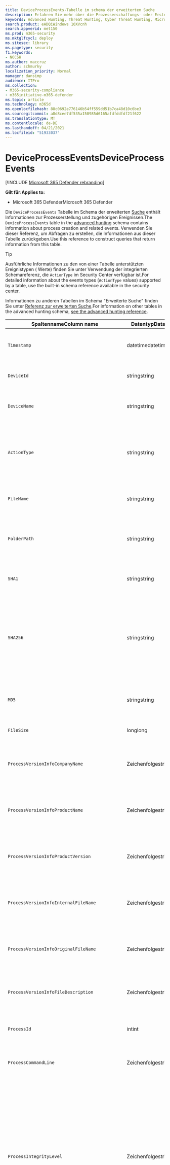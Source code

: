 ```yaml
---
title: DeviceProcessEvents-Tabelle im schema der erweiterten Suche
description: Erfahren Sie mehr über die Prozesserschaffungs- oder Erstellungsereignisse in der DeviceProcessEventstable des erweiterten Jagdschemas.
keywords: Advanced Hunting, Threat Hunting, Cyber Threat Hunting, Microsoft 365 Defender, microsoft 365, m365, search, query, telemetry, schema reference, kusto, table, column, data type, processcreationevents, DeviceProcessEvents, process id, command line, DeviceProcessEvents
search.product: eADQiWindows 10XVcnh
search.appverid: met150
ms.prod: m365-security
ms.mktglfcycl: deploy
ms.sitesec: library
ms.pagetype: security
f1.keywords:
- NOCSH
ms.author: maccruz
author: schmurky
localization_priority: Normal
manager: dansimp
audience: ITPro
ms.collection:
- M365-security-compliance
- m365initiative-m365-defender
ms.topic: article
ms.technology: m365d
ms.openlocfilehash: 88c0692e776146b54ff559dd51b7ca48d10c6be3
ms.sourcegitcommit: a8d8cee7df535a150985d6165afdfddfdf21f622
ms.translationtype: MT
ms.contentlocale: de-DE
ms.lasthandoff: 04/21/2021
ms.locfileid: "51933037"
---
```

# <a name="deviceprocessevents"></a><span data-ttu-id="e6eb9-104">DeviceProcessEvents</span><span class="sxs-lookup"><span data-stu-id="e6eb9-104">DeviceProcessEvents</span></span>

[!INCLUDE [Microsoft 365 Defender rebranding](../includes/microsoft-defender.md)]


<span data-ttu-id="e6eb9-105">**Gilt für:**</span><span class="sxs-lookup"><span data-stu-id="e6eb9-105">**Applies to:**</span></span>
- <span data-ttu-id="e6eb9-106">Microsoft 365 Defender</span><span class="sxs-lookup"><span data-stu-id="e6eb9-106">Microsoft 365 Defender</span></span>



<span data-ttu-id="e6eb9-107">Die `DeviceProcessEvents` Tabelle im Schema der erweiterten [Suche](advanced-hunting-overview.md) enthält Informationen zur Prozesserstellung und zugehörigen Ereignissen.</span><span class="sxs-lookup"><span data-stu-id="e6eb9-107">The `DeviceProcessEvents` table in the [advanced hunting](advanced-hunting-overview.md) schema contains information about process creation and related events.</span></span> <span data-ttu-id="e6eb9-108">Verwenden Sie dieser Referenz, um Abfragen zu erstellen, die Informationen aus dieser Tabelle zurückgeben.</span><span class="sxs-lookup"><span data-stu-id="e6eb9-108">Use this reference to construct queries that return information from this table.</span></span>

>[!TIP]
> <span data-ttu-id="e6eb9-109">Ausführliche Informationen zu den von einer Tabelle unterstützten Ereignistypen ( Werte) finden Sie unter Verwendung der integrierten Schemareferenz, die `ActionType` im Security Center verfügbar ist.</span><span class="sxs-lookup"><span data-stu-id="e6eb9-109">For detailed information about the events types (`ActionType` values) supported by a table, use the built-in schema reference available in the security center.</span></span>

<span data-ttu-id="e6eb9-110">Informationen zu anderen Tabellen im Schema "Erweiterte Suche" finden Sie unter [Referenz zur erweiterten Suche](advanced-hunting-schema-tables.md).</span><span class="sxs-lookup"><span data-stu-id="e6eb9-110">For information on other tables in the advanced hunting schema, [see the advanced hunting reference](advanced-hunting-schema-tables.md).</span></span>

| <span data-ttu-id="e6eb9-111">Spaltenname</span><span class="sxs-lookup"><span data-stu-id="e6eb9-111">Column name</span></span> | <span data-ttu-id="e6eb9-112">Datentyp</span><span class="sxs-lookup"><span data-stu-id="e6eb9-112">Data type</span></span> | <span data-ttu-id="e6eb9-113">Beschreibung</span><span class="sxs-lookup"><span data-stu-id="e6eb9-113">Description</span></span> |
|-------------|-----------|-------------|
| `Timestamp` | <span data-ttu-id="e6eb9-114">datetime</span><span class="sxs-lookup"><span data-stu-id="e6eb9-114">datetime</span></span> | <span data-ttu-id="e6eb9-115">Datum und Uhrzeit der Aufzeichnung des Ereignisses</span><span class="sxs-lookup"><span data-stu-id="e6eb9-115">Date and time when the event was recorded</span></span> |
| `DeviceId` | <span data-ttu-id="e6eb9-116">string</span><span class="sxs-lookup"><span data-stu-id="e6eb9-116">string</span></span> | <span data-ttu-id="e6eb9-117">Eindeutiger Bezeichner für den Computer im Dienst</span><span class="sxs-lookup"><span data-stu-id="e6eb9-117">Unique identifier for the machine in the service</span></span> |
| `DeviceName` | <span data-ttu-id="e6eb9-118">string</span><span class="sxs-lookup"><span data-stu-id="e6eb9-118">string</span></span> | <span data-ttu-id="e6eb9-119">Vollqualifizierter Domänenname (FQDN) des Computers</span><span class="sxs-lookup"><span data-stu-id="e6eb9-119">Fully qualified domain name (FQDN) of the machine</span></span> |
| `ActionType` | <span data-ttu-id="e6eb9-120">string</span><span class="sxs-lookup"><span data-stu-id="e6eb9-120">string</span></span> | <span data-ttu-id="e6eb9-121">Typ der Aktivität, die das Ereignis ausgelöst hat.</span><span class="sxs-lookup"><span data-stu-id="e6eb9-121">Type of activity that triggered the event.</span></span> <span data-ttu-id="e6eb9-122">Weitere Informationen [finden Sie in der In-Portal-Schemareferenz](advanced-hunting-schema-tables.md?#get-schema-information-in-the-security-center)</span><span class="sxs-lookup"><span data-stu-id="e6eb9-122">See the [in-portal schema reference](advanced-hunting-schema-tables.md?#get-schema-information-in-the-security-center) for details</span></span> |
| `FileName` | <span data-ttu-id="e6eb9-123">string</span><span class="sxs-lookup"><span data-stu-id="e6eb9-123">string</span></span> | <span data-ttu-id="e6eb9-124">Name der Datei, auf die die aufgezeichnete Aktion angewendet wurde</span><span class="sxs-lookup"><span data-stu-id="e6eb9-124">Name of the file that the recorded action was applied to</span></span> |
| `FolderPath` | <span data-ttu-id="e6eb9-125">string</span><span class="sxs-lookup"><span data-stu-id="e6eb9-125">string</span></span> | <span data-ttu-id="e6eb9-126">Ordner, der die Datei enthält, auf die die aufgezeichnete Aktion angewendet wurde</span><span class="sxs-lookup"><span data-stu-id="e6eb9-126">Folder containing the file that the recorded action was applied to</span></span> |
| `SHA1` | <span data-ttu-id="e6eb9-127">string</span><span class="sxs-lookup"><span data-stu-id="e6eb9-127">string</span></span> | <span data-ttu-id="e6eb9-128">SHA-1 der Datei, auf die die aufgezeichnete Aktion angewendet wurde</span><span class="sxs-lookup"><span data-stu-id="e6eb9-128">SHA-1 of the file that the recorded action was applied to</span></span> |
| `SHA256` | <span data-ttu-id="e6eb9-129">string</span><span class="sxs-lookup"><span data-stu-id="e6eb9-129">string</span></span> | <span data-ttu-id="e6eb9-130">SHA-256 der Datei, auf die die aufgezeichnete Aktion angewendet wurde.</span><span class="sxs-lookup"><span data-stu-id="e6eb9-130">SHA-256 of the file that the recorded action was applied to.</span></span> <span data-ttu-id="e6eb9-131">Dieses Feld wird in der Regel nicht ausgefüllt – Verwenden Sie die SHA1-Spalte, wenn verfügbar.</span><span class="sxs-lookup"><span data-stu-id="e6eb9-131">This field is usually not populated — use the SHA1 column when available.</span></span> |
| `MD5` | <span data-ttu-id="e6eb9-132">string</span><span class="sxs-lookup"><span data-stu-id="e6eb9-132">string</span></span> | <span data-ttu-id="e6eb9-133">MD5-Hash der Datei, auf die die aufgezeichnete Aktion angewendet wurde</span><span class="sxs-lookup"><span data-stu-id="e6eb9-133">MD5 hash of the file that the recorded action was applied to</span></span> |
| `FileSize` | <span data-ttu-id="e6eb9-134">long</span><span class="sxs-lookup"><span data-stu-id="e6eb9-134">long</span></span> | <span data-ttu-id="e6eb9-135">Größe der Datei in Bytes</span><span class="sxs-lookup"><span data-stu-id="e6eb9-135">Size of the file in bytes</span></span> |
| `ProcessVersionInfoCompanyName` | <span data-ttu-id="e6eb9-136">Zeichenfolge</span><span class="sxs-lookup"><span data-stu-id="e6eb9-136">string</span></span> | <span data-ttu-id="e6eb9-137">Firmenname aus den Versionsinformationen des neu erstellten Prozesses</span><span class="sxs-lookup"><span data-stu-id="e6eb9-137">Company name from the version information of the newly created process</span></span> |
| `ProcessVersionInfoProductName` | <span data-ttu-id="e6eb9-138">Zeichenfolge</span><span class="sxs-lookup"><span data-stu-id="e6eb9-138">string</span></span> | <span data-ttu-id="e6eb9-139">Produktname aus den Versionsinformationen des neu erstellten Prozesses</span><span class="sxs-lookup"><span data-stu-id="e6eb9-139">Product name from the version information of the newly created process</span></span> |
| `ProcessVersionInfoProductVersion` | <span data-ttu-id="e6eb9-140">Zeichenfolge</span><span class="sxs-lookup"><span data-stu-id="e6eb9-140">string</span></span> | <span data-ttu-id="e6eb9-141">Produktversion aus den Versionsinformationen des neu erstellten Prozesses</span><span class="sxs-lookup"><span data-stu-id="e6eb9-141">Product version from the version information of the newly created process</span></span> |
| `ProcessVersionInfoInternalFileName` | <span data-ttu-id="e6eb9-142">Zeichenfolge</span><span class="sxs-lookup"><span data-stu-id="e6eb9-142">string</span></span> | <span data-ttu-id="e6eb9-143">Interner Dateiname aus den Versionsinformationen des neu erstellten Prozesses</span><span class="sxs-lookup"><span data-stu-id="e6eb9-143">Internal file name from the version information of the newly created process</span></span> |
| `ProcessVersionInfoOriginalFileName` | <span data-ttu-id="e6eb9-144">Zeichenfolge</span><span class="sxs-lookup"><span data-stu-id="e6eb9-144">string</span></span> | <span data-ttu-id="e6eb9-145">Originaldateiname aus den Versionsinformationen des neu erstellten Prozesses</span><span class="sxs-lookup"><span data-stu-id="e6eb9-145">Original file name from the version information of the newly created process</span></span> |
| `ProcessVersionInfoFileDescription` | <span data-ttu-id="e6eb9-146">Zeichenfolge</span><span class="sxs-lookup"><span data-stu-id="e6eb9-146">string</span></span> | <span data-ttu-id="e6eb9-147">Beschreibung aus den Versionsinformationen des neu erstellten Prozesses</span><span class="sxs-lookup"><span data-stu-id="e6eb9-147">Description from the version information of the newly created process</span></span> |
| `ProcessId` | <span data-ttu-id="e6eb9-148">int</span><span class="sxs-lookup"><span data-stu-id="e6eb9-148">int</span></span> | <span data-ttu-id="e6eb9-149">Prozess-ID (PID) des neu erstellten Prozesses</span><span class="sxs-lookup"><span data-stu-id="e6eb9-149">Process ID (PID) of the newly created process</span></span> |
| `ProcessCommandLine` | <span data-ttu-id="e6eb9-150">Zeichenfolge</span><span class="sxs-lookup"><span data-stu-id="e6eb9-150">string</span></span> | <span data-ttu-id="e6eb9-151">Befehlszeile zum Erstellen des neuen Prozesses</span><span class="sxs-lookup"><span data-stu-id="e6eb9-151">Command line used to create the new process</span></span> |
| `ProcessIntegrityLevel` | <span data-ttu-id="e6eb9-152">Zeichenfolge</span><span class="sxs-lookup"><span data-stu-id="e6eb9-152">string</span></span> | <span data-ttu-id="e6eb9-153">Integritätsebene des neu erstellten Prozesses.</span><span class="sxs-lookup"><span data-stu-id="e6eb9-153">Integrity level of the newly created process.</span></span> <span data-ttu-id="e6eb9-154">Windows weist Prozesse Integritätsstufen basierend auf bestimmten Merkmalen zu, z. B. wenn sie aus einem heruntergeladenen Internet gestartet wurden.</span><span class="sxs-lookup"><span data-stu-id="e6eb9-154">Windows assigns integrity levels to processes based on certain characteristics, such as if they were launched from an internet downloaded.</span></span> <span data-ttu-id="e6eb9-155">Diese Integritätsstufen beeinflussen Berechtigungen für Ressourcen</span><span class="sxs-lookup"><span data-stu-id="e6eb9-155">These integrity levels influence permissions to resources</span></span> |
| `ProcessTokenElevation` | <span data-ttu-id="e6eb9-156">Zeichenfolge</span><span class="sxs-lookup"><span data-stu-id="e6eb9-156">string</span></span> | <span data-ttu-id="e6eb9-157">Gibt den Typ der Tokenerweiterung an, die auf den neu erstellten Prozess angewendet wird.</span><span class="sxs-lookup"><span data-stu-id="e6eb9-157">Indicates the type of token elevation applied to the newly created process.</span></span> <span data-ttu-id="e6eb9-158">Mögliche Werte: TokenElevationTypeLimited (restricted), TokenElevationTypeDefault (Standard) und TokenElevationTypeFull (elevated)</span><span class="sxs-lookup"><span data-stu-id="e6eb9-158">Possible values: TokenElevationTypeLimited (restricted), TokenElevationTypeDefault (standard), and TokenElevationTypeFull (elevated)</span></span> |
| `ProcessCreationTime` | <span data-ttu-id="e6eb9-159">Datum/Uhrzeit</span><span class="sxs-lookup"><span data-stu-id="e6eb9-159">datetime</span></span> | <span data-ttu-id="e6eb9-160">Datum und Uhrzeit, zu der der Prozess erstellt wurde</span><span class="sxs-lookup"><span data-stu-id="e6eb9-160">Date and time the process was created</span></span> |
| `AccountDomain` | <span data-ttu-id="e6eb9-161">Zeichenfolge</span><span class="sxs-lookup"><span data-stu-id="e6eb9-161">string</span></span> | <span data-ttu-id="e6eb9-162">Domäne des Kontos</span><span class="sxs-lookup"><span data-stu-id="e6eb9-162">Domain of the account</span></span> |
| `AccountName` | <span data-ttu-id="e6eb9-163">Zeichenfolge</span><span class="sxs-lookup"><span data-stu-id="e6eb9-163">string</span></span> | <span data-ttu-id="e6eb9-164">Benutzername des Kontos</span><span class="sxs-lookup"><span data-stu-id="e6eb9-164">User name of the account</span></span> |
| `AccountSid` | <span data-ttu-id="e6eb9-165">Zeichenfolge</span><span class="sxs-lookup"><span data-stu-id="e6eb9-165">string</span></span> | <span data-ttu-id="e6eb9-166">Security Identifier (SID) des Kontos</span><span class="sxs-lookup"><span data-stu-id="e6eb9-166">Security Identifier (SID) of the account</span></span> |
| `AccountUpn` | <span data-ttu-id="e6eb9-167">Zeichenfolge</span><span class="sxs-lookup"><span data-stu-id="e6eb9-167">string</span></span> | <span data-ttu-id="e6eb9-168">Benutzerprinzipalname (UPN) des Kontos</span><span class="sxs-lookup"><span data-stu-id="e6eb9-168">User principal name (UPN) of the account</span></span> |
| `AccountObjectId` | <span data-ttu-id="e6eb9-169">Zeichenfolge</span><span class="sxs-lookup"><span data-stu-id="e6eb9-169">string</span></span> | <span data-ttu-id="e6eb9-170">Eindeutige ID für das Konto in Azure AD</span><span class="sxs-lookup"><span data-stu-id="e6eb9-170">Unique identifier for the account in Azure AD</span></span> |
| `LogonId` | <span data-ttu-id="e6eb9-171">Zeichenfolge</span><span class="sxs-lookup"><span data-stu-id="e6eb9-171">string</span></span> | <span data-ttu-id="e6eb9-172">Bezeichner für eine Anmeldesitzung.</span><span class="sxs-lookup"><span data-stu-id="e6eb9-172">Identifier for a logon session.</span></span> <span data-ttu-id="e6eb9-173">Dieser Bezeichner ist auf demselben Computer nur zwischen Neustarts eindeutig</span><span class="sxs-lookup"><span data-stu-id="e6eb9-173">This identifier is unique on the same machine only between restarts</span></span> |
| `InitiatingProcessAccountDomain` | <span data-ttu-id="e6eb9-174">Zeichenfolge</span><span class="sxs-lookup"><span data-stu-id="e6eb9-174">string</span></span> | <span data-ttu-id="e6eb9-175">Domäne des Kontos, mit dem der Prozess für das Ereignis verantwortlich war</span><span class="sxs-lookup"><span data-stu-id="e6eb9-175">Domain of the account that ran the process responsible for the event</span></span> |
| `InitiatingProcessAccountName` | <span data-ttu-id="e6eb9-176">Zeichenfolge</span><span class="sxs-lookup"><span data-stu-id="e6eb9-176">string</span></span> | <span data-ttu-id="e6eb9-177">Benutzername des Kontos, das den prozess für das Ereignis verantwortlich führte</span><span class="sxs-lookup"><span data-stu-id="e6eb9-177">User name of the account that ran the process responsible for the event</span></span> |
| `InitiatingProcessAccountSid` | <span data-ttu-id="e6eb9-178">Zeichenfolge</span><span class="sxs-lookup"><span data-stu-id="e6eb9-178">string</span></span> | <span data-ttu-id="e6eb9-179">Security Identifier (SID) des Kontos, das den für das Ereignis verantwortlichen Prozess führte</span><span class="sxs-lookup"><span data-stu-id="e6eb9-179">Security Identifier (SID) of the account that ran the process responsible for the event</span></span> |
| `InitiatingProcessAccountUpn` | <span data-ttu-id="e6eb9-180">Zeichenfolge</span><span class="sxs-lookup"><span data-stu-id="e6eb9-180">string</span></span> | <span data-ttu-id="e6eb9-181">Benutzerprinzipalname (UPN) des Kontos, das den für das Ereignis verantwortlichen Prozess führte</span><span class="sxs-lookup"><span data-stu-id="e6eb9-181">User principal name (UPN) of the account that ran the process responsible for the event</span></span> |
| `InitiatingProcessAccountObjectId` | <span data-ttu-id="e6eb9-182">Zeichenfolge</span><span class="sxs-lookup"><span data-stu-id="e6eb9-182">string</span></span> | <span data-ttu-id="e6eb9-183">Azure AD-Objekt-ID des Benutzerkontos, das den für das Ereignis verantwortlichen Prozess ausgeführt hat</span><span class="sxs-lookup"><span data-stu-id="e6eb9-183">Azure AD object ID of the user account that ran the process responsible for the event</span></span> |
| `InitiatingProcessLogonId` | <span data-ttu-id="e6eb9-184">Zeichenfolge</span><span class="sxs-lookup"><span data-stu-id="e6eb9-184">string</span></span> | <span data-ttu-id="e6eb9-185">Bezeichner für eine Anmeldesitzung des Prozesses, der das Ereignis initiiert hat.</span><span class="sxs-lookup"><span data-stu-id="e6eb9-185">Identifier for a logon session of the process that initiated the event.</span></span> <span data-ttu-id="e6eb9-186">Dieser Bezeichner ist auf demselben Computer nur zwischen Neustarts eindeutig.</span><span class="sxs-lookup"><span data-stu-id="e6eb9-186">This identifier is unique on the same machine only between restarts.</span></span> |
| `InitiatingProcessIntegrityLevel` | <span data-ttu-id="e6eb9-187">Zeichenfolge</span><span class="sxs-lookup"><span data-stu-id="e6eb9-187">string</span></span> | <span data-ttu-id="e6eb9-188">Integritätsebene des Prozesses, der das Ereignis initiiert hat.</span><span class="sxs-lookup"><span data-stu-id="e6eb9-188">Integrity level of the process that initiated the event.</span></span> <span data-ttu-id="e6eb9-189">Windows weist Prozesse Integritätsstufen basierend auf bestimmten Merkmalen zu, z. B. wenn sie über einen Internetdownload gestartet wurden.</span><span class="sxs-lookup"><span data-stu-id="e6eb9-189">Windows assigns integrity levels to processes based on certain characteristics, such as if they were launched from an internet download.</span></span> <span data-ttu-id="e6eb9-190">Diese Integritätsstufen beeinflussen Berechtigungen für Ressourcen</span><span class="sxs-lookup"><span data-stu-id="e6eb9-190">These integrity levels influence permissions to resources</span></span> |
| `InitiatingProcessTokenElevation` | <span data-ttu-id="e6eb9-191">Zeichenfolge</span><span class="sxs-lookup"><span data-stu-id="e6eb9-191">string</span></span> | <span data-ttu-id="e6eb9-192">Tokentyp, der angibt, ob die Berechtigungserweiterung für die Benutzerzugriffssteuerung (User Access Control, UAC) auf den Prozess angewendet wurde, der das Ereignis initiiert hat</span><span class="sxs-lookup"><span data-stu-id="e6eb9-192">Token type indicating the presence or absence of User Access Control (UAC) privilege elevation applied to the process that initiated the event</span></span> |
| `InitiatingProcessSHA1` | <span data-ttu-id="e6eb9-193">Zeichenfolge</span><span class="sxs-lookup"><span data-stu-id="e6eb9-193">string</span></span> | <span data-ttu-id="e6eb9-194">SHA-1 des Prozesses (Bilddatei), der das Ereignis initiiert hat</span><span class="sxs-lookup"><span data-stu-id="e6eb9-194">SHA-1 of the process (image file) that initiated the event</span></span> |
| `InitiatingProcessSHA256` | <span data-ttu-id="e6eb9-195">Zeichenfolge</span><span class="sxs-lookup"><span data-stu-id="e6eb9-195">string</span></span> | <span data-ttu-id="e6eb9-196">SHA-256 des Prozesses (Bilddatei), der das Ereignis initiiert hat.</span><span class="sxs-lookup"><span data-stu-id="e6eb9-196">SHA-256 of the process (image file) that initiated the event.</span></span> <span data-ttu-id="e6eb9-197">Dieses Feld wird in der Regel nicht ausgefüllt – Verwenden Sie die SHA1-Spalte, wenn verfügbar.</span><span class="sxs-lookup"><span data-stu-id="e6eb9-197">This field is usually not populated — use the SHA1 column when available.</span></span> |
| `InitiatingProcessMD5` | <span data-ttu-id="e6eb9-198">string</span><span class="sxs-lookup"><span data-stu-id="e6eb9-198">string</span></span> | <span data-ttu-id="e6eb9-199">MD5-Hash des Prozesses (Bilddatei), der das Ereignis initiiert hat</span><span class="sxs-lookup"><span data-stu-id="e6eb9-199">MD5 hash of the process (image file) that initiated the event</span></span> |
| `InitiatingProcessFileName` | <span data-ttu-id="e6eb9-200">Zeichenfolge</span><span class="sxs-lookup"><span data-stu-id="e6eb9-200">string</span></span> | <span data-ttu-id="e6eb9-201">Name des Prozesses, der das Ereignis initiiert hat</span><span class="sxs-lookup"><span data-stu-id="e6eb9-201">Name of the process that initiated the event</span></span> |
| `InitiatingProcessFileSize` | <span data-ttu-id="e6eb9-202">long</span><span class="sxs-lookup"><span data-stu-id="e6eb9-202">long</span></span> | <span data-ttu-id="e6eb9-203">Größe der Datei, die den prozessverantwortlichen Vorgang für das Ereignis führte</span><span class="sxs-lookup"><span data-stu-id="e6eb9-203">Size of the file that ran the process responsible for the event</span></span> |
| `InitiatingProcessVersionInfoCompanyName` | <span data-ttu-id="e6eb9-204">Zeichenfolge</span><span class="sxs-lookup"><span data-stu-id="e6eb9-204">string</span></span> | <span data-ttu-id="e6eb9-205">Firmenname aus den Versionsinformationen des Für das Ereignis verantwortlichen Prozesses (Bilddatei)</span><span class="sxs-lookup"><span data-stu-id="e6eb9-205">Company name from the version information of the process (image file) responsible for the event</span></span> |
| `InitiatingProcessVersionInfoProductName` | <span data-ttu-id="e6eb9-206">Zeichenfolge</span><span class="sxs-lookup"><span data-stu-id="e6eb9-206">string</span></span> | <span data-ttu-id="e6eb9-207">Produktname aus den Versionsinformationen des prozesses (Bilddatei), der für das Ereignis verantwortlich ist</span><span class="sxs-lookup"><span data-stu-id="e6eb9-207">Product name from the version information of the process (image file) responsible for the event</span></span> |
| `InitiatingProcessVersionInfoProductVersion` | <span data-ttu-id="e6eb9-208">Zeichenfolge</span><span class="sxs-lookup"><span data-stu-id="e6eb9-208">string</span></span> | <span data-ttu-id="e6eb9-209">Produktversion aus den Versionsinformationen des Prozesses (Bilddatei), die für das Ereignis verantwortlich ist</span><span class="sxs-lookup"><span data-stu-id="e6eb9-209">Product version from the version information of the process (image file) responsible for the event</span></span> |
| `InitiatingProcessVersionInfoInternalFileName` | <span data-ttu-id="e6eb9-210">Zeichenfolge</span><span class="sxs-lookup"><span data-stu-id="e6eb9-210">string</span></span> | <span data-ttu-id="e6eb9-211">Interner Dateiname aus den Versionsinformationen des Prozesses (Bilddatei), die für das Ereignis verantwortlich ist</span><span class="sxs-lookup"><span data-stu-id="e6eb9-211">Internal file name from the version information of the process (image file) responsible for the event</span></span> |
| `InitiatingProcessVersionInfoOriginalFileName` | <span data-ttu-id="e6eb9-212">Zeichenfolge</span><span class="sxs-lookup"><span data-stu-id="e6eb9-212">string</span></span> | <span data-ttu-id="e6eb9-213">Ursprünglicher Dateiname aus den Versionsinformationen des Prozesses (Bilddatei), der für das Ereignis verantwortlich ist</span><span class="sxs-lookup"><span data-stu-id="e6eb9-213">Original file name from the version information of the process (image file) responsible for the event</span></span> |
| `InitiatingProcessVersionInfoFileDescription` | <span data-ttu-id="e6eb9-214">Zeichenfolge</span><span class="sxs-lookup"><span data-stu-id="e6eb9-214">string</span></span> | <span data-ttu-id="e6eb9-215">Beschreibung der Versionsinformationen des für das Ereignis verantwortlichen Prozesses (Bilddatei)</span><span class="sxs-lookup"><span data-stu-id="e6eb9-215">Description from the version information of the process (image file) responsible for the event</span></span> |
| `InitiatingProcessId` | <span data-ttu-id="e6eb9-216">int</span><span class="sxs-lookup"><span data-stu-id="e6eb9-216">int</span></span> | <span data-ttu-id="e6eb9-217">Prozess-ID (PID) des Prozesses, der das Ereignis initiiert hat</span><span class="sxs-lookup"><span data-stu-id="e6eb9-217">Process ID (PID) of the process that initiated the event</span></span> |
| `InitiatingProcessCommandLine` | <span data-ttu-id="e6eb9-218">Zeichenfolge</span><span class="sxs-lookup"><span data-stu-id="e6eb9-218">string</span></span> | <span data-ttu-id="e6eb9-219">Befehlszeile zum Ausführen des Prozesses, der das Ereignis initiiert hat</span><span class="sxs-lookup"><span data-stu-id="e6eb9-219">Command line used to run the process that initiated the event</span></span> |
| `InitiatingProcessCreationTime` | <span data-ttu-id="e6eb9-220">Datum/Uhrzeit</span><span class="sxs-lookup"><span data-stu-id="e6eb9-220">datetime</span></span> | <span data-ttu-id="e6eb9-221">Datum und Uhrzeit, zu dem der Prozess gestartet wurde, der das Ereignis initiiert hat</span><span class="sxs-lookup"><span data-stu-id="e6eb9-221">Date and time when the process that initiated the event was started</span></span> |
| `InitiatingProcessFolderPath` | <span data-ttu-id="e6eb9-222">Zeichenfolge</span><span class="sxs-lookup"><span data-stu-id="e6eb9-222">string</span></span> | <span data-ttu-id="e6eb9-223">Ordner mit dem Prozess (Bilddatei), der das Ereignis initiiert hat</span><span class="sxs-lookup"><span data-stu-id="e6eb9-223">Folder containing the process (image file) that initiated the event</span></span> |
| `InitiatingProcessParentId` | <span data-ttu-id="e6eb9-224">int</span><span class="sxs-lookup"><span data-stu-id="e6eb9-224">int</span></span> | <span data-ttu-id="e6eb9-225">Prozess-ID (PID) des übergeordneten Prozesses, der den prozess, der für das Ereignis verantwortlich war,</span><span class="sxs-lookup"><span data-stu-id="e6eb9-225">Process ID (PID) of the parent process that spawned the process responsible for the event</span></span> |
| `InitiatingProcessParentFileName` | <span data-ttu-id="e6eb9-226">Zeichenfolge</span><span class="sxs-lookup"><span data-stu-id="e6eb9-226">string</span></span> | <span data-ttu-id="e6eb9-227">Name des übergeordneten Prozesses, der den prozessverantwortlichen Prozess für das Ereignis gezeitet hat</span><span class="sxs-lookup"><span data-stu-id="e6eb9-227">Name of the parent process that spawned the process responsible for the event</span></span> |
| `InitiatingProcessParentCreationTime` | <span data-ttu-id="e6eb9-228">Datum/Uhrzeit</span><span class="sxs-lookup"><span data-stu-id="e6eb9-228">datetime</span></span> | <span data-ttu-id="e6eb9-229">Datum und Uhrzeit, zu der das übergeordnete Element des für das Ereignis verantwortlichen Prozesses gestartet wurde</span><span class="sxs-lookup"><span data-stu-id="e6eb9-229">Date and time when the parent of the process responsible for the event was started</span></span> |
| `InitiatingProcessSignerType` | <span data-ttu-id="e6eb9-230">Zeichenfolge</span><span class="sxs-lookup"><span data-stu-id="e6eb9-230">string</span></span> | <span data-ttu-id="e6eb9-231">Typ des Datei signer des Prozesses (Bilddatei), der das Ereignis initiiert hat</span><span class="sxs-lookup"><span data-stu-id="e6eb9-231">Type of file signer of the process (image file) that initiated the event</span></span> |
| `InitiatingProcessSignatureStatus` | <span data-ttu-id="e6eb9-232">Zeichenfolge</span><span class="sxs-lookup"><span data-stu-id="e6eb9-232">string</span></span> | <span data-ttu-id="e6eb9-233">Informationen zum Signaturstatus des Prozesses (Bilddatei), der das Ereignis initiiert hat</span><span class="sxs-lookup"><span data-stu-id="e6eb9-233">Information about the signature status of the process (image file) that initiated the event</span></span> |
| `ReportId` | <span data-ttu-id="e6eb9-234">long</span><span class="sxs-lookup"><span data-stu-id="e6eb9-234">long</span></span> | <span data-ttu-id="e6eb9-235">Ereignisbezeichner basierend auf einem Repeating-Indikator.</span><span class="sxs-lookup"><span data-stu-id="e6eb9-235">Event identifier based on a repeating counter.</span></span> <span data-ttu-id="e6eb9-236">Um eindeutige Ereignisse zu identifizieren, muss diese Spalte in Verbindung mit den Spalten DeviceName und Timestamp verwendet werden.</span><span class="sxs-lookup"><span data-stu-id="e6eb9-236">To identify unique events, this column must be used in conjunction with the DeviceName and Timestamp columns</span></span> |
| `AppGuardContainerId` | <span data-ttu-id="e6eb9-237">Zeichenfolge</span><span class="sxs-lookup"><span data-stu-id="e6eb9-237">string</span></span> | <span data-ttu-id="e6eb9-238">Id für den virtualisierten Container, der von Application Guard zum Isolieren von Browseraktivitäten verwendet wird</span><span class="sxs-lookup"><span data-stu-id="e6eb9-238">Identifier for the virtualized container used by Application Guard to isolate browser activity</span></span> |
| `AdditionalFields` | <span data-ttu-id="e6eb9-239">Zeichenfolge</span><span class="sxs-lookup"><span data-stu-id="e6eb9-239">string</span></span> | <span data-ttu-id="e6eb9-240">Zusätzliche Informationen zum Ereignis im JSON-Arrayformat</span><span class="sxs-lookup"><span data-stu-id="e6eb9-240">Additional information about the event in JSON array format</span></span> |


## <a name="related-topics"></a><span data-ttu-id="e6eb9-241">Verwandte Themen</span><span class="sxs-lookup"><span data-stu-id="e6eb9-241">Related topics</span></span>
- [<span data-ttu-id="e6eb9-242">Übersicht über die erweiterte Suche</span><span class="sxs-lookup"><span data-stu-id="e6eb9-242">Advanced hunting overview</span></span>](advanced-hunting-overview.md)
- [<span data-ttu-id="e6eb9-243">Lernen der Abfragesprache</span><span class="sxs-lookup"><span data-stu-id="e6eb9-243">Learn the query language</span></span>](advanced-hunting-query-language.md)
- [<span data-ttu-id="e6eb9-244">Verwenden freigegebener Abfragen</span><span class="sxs-lookup"><span data-stu-id="e6eb9-244">Use shared queries</span></span>](advanced-hunting-shared-queries.md)
- [<span data-ttu-id="e6eb9-245">Suche über Geräte, E-Mails, Apps und Identitäten hinweg</span><span class="sxs-lookup"><span data-stu-id="e6eb9-245">Hunt across devices, emails, apps, and identities</span></span>](advanced-hunting-query-emails-devices.md)
- [<span data-ttu-id="e6eb9-246">Grundlegendes zum Schema</span><span class="sxs-lookup"><span data-stu-id="e6eb9-246">Understand the schema</span></span>](advanced-hunting-schema-tables.md)
- [<span data-ttu-id="e6eb9-247">Anwenden bewährter Methoden für Abfragen</span><span class="sxs-lookup"><span data-stu-id="e6eb9-247">Apply query best practices</span></span>](advanced-hunting-best-practices.md)
